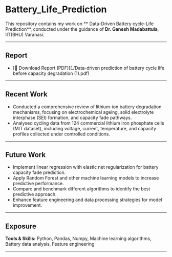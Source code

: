 # Battery_Life_Prediction

This repository contains my work on ** Data-Driven Battery  cycle-Life Prediction**, conducted under the guidance of **Dr. Ganesh  Madabattula**, IIT(BHU) Varanasi.

---

## Report

- [📄 Download Report (PDF)](./Data-driven prediction of battery cycle life before capacity degradation (1).pdf)
---

## Recent Work

- Conducted a comprehensive review of lithium-ion battery degradation mechanisms, focusing on electrochemical ageing, solid electrolyte interphase (SEI) formation, and capacity fade pathways.
- Analysed cycling data from 124 commercial lithium iron phosphate cells (MIT dataset), including voltage, current, temperature, and capacity profiles collected under controlled conditions.

---

## Future Work

- Implement linear regression with elastic net regularization for battery capacity fade prediction.
- Apply Random Forest and other machine learning models to increase predictive performance.
- Compare and benchmark different algorithms to identify the best predictive approach.
- Enhance feature engineering and data processing strategies for model improvement.

---

## Exposure

**Tools & Skills:** Python, Pandas, Numpy, Machine learning algorithms, Battery data analysis, Feature engineering

---

